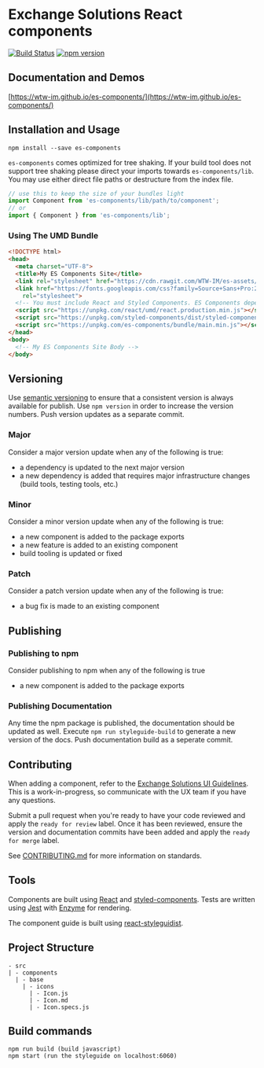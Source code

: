 Exchange Solutions React components
==================

[![Build Status](https://travis-ci.org/WTW-IM/es-components.svg?branch=master)](https://travis-ci.org/WTW-IM/es-components)
[![npm version](https://badge.fury.io/js/es-components.svg)](https://badge.fury.io/js/es-components)

## Documentation and Demos

[https://wtw-im.github.io/es-components/](https://wtw-im.github.io/es-components/)

## Installation and Usage

```shell
npm install --save es-components
```

`es-components` comes optimized for tree shaking. If your build tool does not support tree shaking please direct your imports towards `es-components/lib`.
You may use either direct file paths or destructure from the index file.

```js
// use this to keep the size of your bundles light
import Component from 'es-components/lib/path/to/component';
// or
import { Component } from 'es-components/lib';
```

### Using The UMD Bundle

```html
<!DOCTYPE html>
<head>
  <meta charset="UTF-8">
  <title>My ES Components Site</title>
  <link rel="stylesheet" href="https://cdn.rawgit.com/WTW-IM/es-assets/8fbaf85d/font.css">
  <link href="https://fonts.googleapis.com/css?family=Source+Sans+Pro:200,200i,300,300i,400,400i,600,600i,700,700i,900,900i"
    rel="stylesheet">
  <!-- You must include React and Styled Components. ES Components depends on those packages. -->
  <script src="https://unpkg.com/react/umd/react.production.min.js"></script>
  <script src="https://unpkg.com/styled-components/dist/styled-components.min.js"></script>
  <script src="https://unpkg.com/es-components/bundle/main.min.js"></script>
</head>
<body>
  <!-- My ES Components Site Body -->
</body>
```

## Versioning

Use [semantic versioning](http://semver.org/) to ensure that a consistent version is always available for publish. Use ``npm version`` in order to increase the version numbers. Push version updates as a separate commit.

### Major

Consider a major version update when any of the following is true:
- a dependency is updated to the next major version
- a new dependency is added that requires major infrastructure changes (build tools, testing tools, etc.)

### Minor

Consider a minor version update when any of the following is true:
- a new component is added to the package exports
- a new feature is added to an existing component
- build tooling is updated or fixed

### Patch

Consider a patch version update when any of the following is true:
- a bug fix is made to an existing component

## Publishing

### Publishing to npm

Consider publishing to npm when any of the following is true
- a new component is added to the package exports

### Publishing Documentation

Any time the npm package is published, the documentation should be updated as well. Execute ``npm run styleguide-build`` to generate a new version of the docs. Push documentation build as a seperate commit.

## Contributing

When adding a component, refer to the [Exchange Solutions UI Guidelines](http://prototypes-wtw.net/). This is a work-in-progress, so communicate with the UX team if you have any questions.

Submit a pull request when you're ready to have your code reviewed and apply the ``ready for review`` label. Once it has been reviewed, ensure the version and documentation commits have been added and apply the ``ready for merge`` label.

See [CONTRIBUTING.md](CONTRIBUTING.md) for more information on standards.

## Tools

Components are built using [React](https://facebook.github.io/react/) and [styled-components](https://styled-components.com/). Tests are written using
[Jest](https://facebook.github.io/jest/) with [Enzyme](http://airbnb.io/enzyme/) for rendering.

The component guide is built using [react-styleguidist](https://github.com/styleguidist/react-styleguidist).

## Project Structure
```
- src
| - components
  | - base
    | - icons
      | - Icon.js
      | - Icon.md
      | - Icon.specs.js
```


## Build commands
```
npm run build (build javascript)
npm start (run the styleguide on localhost:6060)
```
